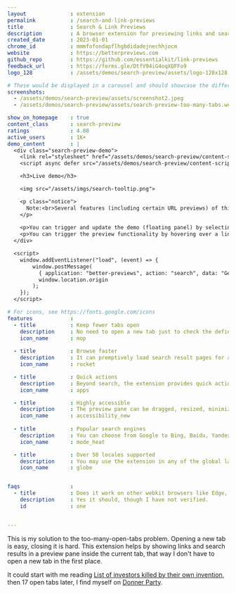```yaml
---
layout              : extension
permalink           : /search-and-link-previews
title               : Search & Link Previews
description         : A browser extension for previewing links and search results without opening new tabs.
created_date        : 2023-01-01
chrome_id           : mmmfofondapflhgbdidadejnechhjocm
website             : https://betterpreviews.com
github_repo         : https://github.com/essentialkit/link-previews
feedback_url        : https://forms.gle/DtfV94iG4oqXQFFo9
logo_128            : /assets/demos/search-preview/assets/logo-128x128.png

# These would be displayed in a carousel and should showcase the different UIs of the extension.
screenshots:
  - /assets/demos/search-preview/assets/screenshot2.jpeg
  - /assets/demos/search-preview/assets/search-preview-too-many-tabs.webp

show_on_homepage    : true
content_class       : search-preview
ratings             : 4.88
active_users        : 1K+
demo_content        : |
  <div class="search-preview-demo">
    <link rel="stylesheet" href="/assets/demos/search-preview/content-script/content-script.css">
    <script async defer src="/assets/demos/search-preview/content-script/content-script.js"></script>

    <h3>Live demo</h3>

    <img src="/assets/imgs/search-tooltip.png">

    <p class="notice">
      Note:<br>Several features (including certain URL previews) of this extension may not work in this demo due to inability to access the relevant Chrome Extension APIs / UIs from a page context.        
    </p>
      
    <p>You can trigger and update the demo (floating panel) by selecting text and clicking "Search".</p>
    <p>You can trigger the preview functionality by hovering over a link like this <a href="https://en.wikipedia.org/wiki/ChatGPT">Wikipedia article on ChatGPT</a>.</p>
  </div> 

  <script>
    window.addEventListener("load", (event) => {
        window.postMessage(
          { application: "better-previews", action: "search", data: "Generative AI", mode: "demo" },
          window.location.origin
        );
    });
  </script>

# For icons, see https://fonts.google.com/icons
features            :
  - title           : Keep fewer tabs open
    description     : No need to open a new tab just to check the definition of <em>Floccinaucinihilipilification</em>. Highlight it and click "search".
    icon_name       : mop
    
  - title           : Browse faster
    description     : It can premptively load search result pages for an almost instantenous view of websites.
    icon_name       : rocket

  - title           : Quick actions
    description     : Beyond search, the extension provides quick actions like "copy" and "email" based on the selection context
    icon_name       : apps

  - title           : Highly accessible
    description     : The preview pane can be dragged, resized, minimized, expanded into a full tab and a whole lot more. 
    icon_name       : accessibility_new
  
  - title           : Popular search engines
    description     : You can choose from Google to Bing, Baidu, Yandex, Yahoo, DuckDuckGo and Ecosia.
    icon_name       : mode_heat

  - title           : Over 50 locales supported
    description     : You may use the extension in any of the global languages supported by Chrome.
    icon_name       : globe


faqs                :
  - title           : Does it work on other webkit browsers like Edge, Opera, Brave?
    description     : Yes it should, though I have not verified.
    id              : one


---
```


This is my solution to the too-many-open-tabs problem. Opening a new tab is easy, closing it is hard. This extension helps by showing links and search results in a preview pane inside the current tab, that way I don't have to open a new tab in the first place.

It could start with me reading [List of investors killed by their own invention](https://en.wikipedia.org/wiki/List_of_inventors_killed_by_their_own_invention), then 17 open tabs later, I find myself on [Donner Party](https://en.wikipedia.org/wiki/Donner_Party). 